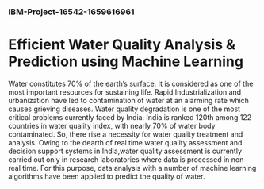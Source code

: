 ### IBM-Project-16542-1659616961
# Efficient Water Quality Analysis &amp; Prediction using Machine Learning

Water constitutes 70% of the earth’s surface. It is considered as one of the most important resources for sustaining life. Rapid Industrialization and urbanization have led to contamination of water at an alarming rate which causes grieving diseases. Water quality degradation is one of the most critical problems currently faced by India. India is ranked 120th among 122 countries in water quality index, with nearly 70% of water body contaminated. So, there rise a necessity for water quality treatment and analysis. Owing to the dearth of real time water quality assessment and decision support systems in India,water quality assessment is currently carried out only in research laboratories where data is processed in non-real time. For this purpose, data analysis with a number of machine learning algorithms have been applied to predict the quality of water.
